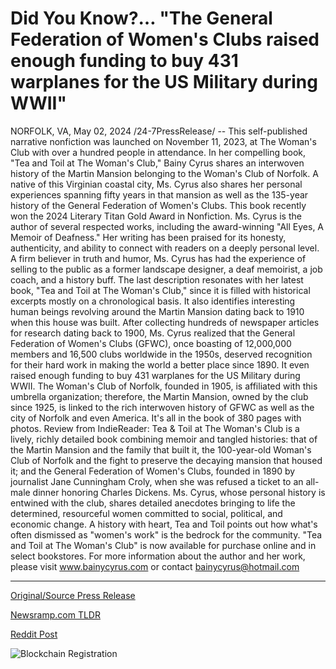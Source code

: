 # Did You Know?… "The General Federation of Women's Clubs raised enough funding to buy 431 warplanes for the US Military during WWII"

NORFOLK, VA, May 02, 2024 /24-7PressRelease/ -- This self-published narrative nonfiction was launched on November 11, 2023, at The Woman's Club with over a hundred people in attendance. In her compelling book, "Tea and Toil at The Woman's Club," Bainy Cyrus shares an interwoven history of the Martin Mansion belonging to the Woman's Club of Norfolk. A native of this Virginian coastal city, Ms. Cyrus also shares her personal experiences spanning fifty years in that mansion as well as the 135-year history of the General Federation of Women's Clubs. This book recently won the 2024 Literary Titan Gold Award in Nonfiction.   Ms. Cyrus is the author of several respected works, including the award-winning "All Eyes, A Memoir of Deafness." Her writing has been praised for its honesty, authenticity, and ability to connect with readers on a deeply personal level. A firm believer in truth and humor, Ms. Cyrus has had the experience of selling to the public as a former landscape designer, a deaf memoirist, a job coach, and a history buff. The last description resonates with her latest book, "Tea and Toil at The Woman's Club," since it is filled with historical excerpts mostly on a chronological basis. It also identifies interesting human beings revolving around the Martin Mansion dating back to 1910 when this house was built.  After collecting hundreds of newspaper articles for research dating back to 1900, Ms. Cyrus realized that the General Federation of Women's Clubs (GFWC), once boasting of 12,000,000 members and 16,500 clubs worldwide in the 1950s, deserved recognition for their hard work in making the world a better place since 1890. It even raised enough funding to buy 431 warplanes for the US Military during WWII. The Woman's Club of Norfolk, founded in 1905, is affiliated with this umbrella organization; therefore, the Martin Mansion, owned by the club since 1925, is linked to the rich interwoven history of GFWC as well as the city of Norfolk and even America. It's all in the book of 380 pages with photos.  Review from IndieReader: Tea & Toil at The Woman's Club is a lively, richly detailed book combining memoir and tangled histories: that of the Martin Mansion and the family that built it, the 100-year-old Woman's Club of Norfolk and the fight to preserve the decaying mansion that housed it; and the General Federation of Women's Clubs, founded in 1890 by journalist Jane Cunningham Croly, when she was refused a ticket to an all-male dinner honoring Charles Dickens. Ms. Cyrus, whose personal history is entwined with the club, shares detailed anecdotes bringing to life the determined, resourceful women committed to social, political, and economic change. A history with heart, Tea and Toil points out how what's often dismissed as "women's work" is the bedrock for the community.  "Tea and Toil at The Woman's Club" is now available for purchase online and in select bookstores. For more information about the author and her work, please visit www.bainycyrus.com or contact bainycyrus@hotmail.com 

---

[Original/Source Press Release](https://www.24-7pressrelease.com/press-release/510530/did-you-know-the-general-federation-of-womens-clubs-raised-enough-funding-to-buy-431-warplanes-for-the-us-military-during-wwii)
                    

[Newsramp.com TLDR](None) 



[Reddit Post](https://www.reddit.com/r/BookNews/comments/1ci9ehz/awardwinning_author_bainy_cyrus_releases_new_book/) 



![Blockchain Registration](https://cdn.newsramp.app/24-7PressRelease/qrcode/245/2/line6SqN.webp)